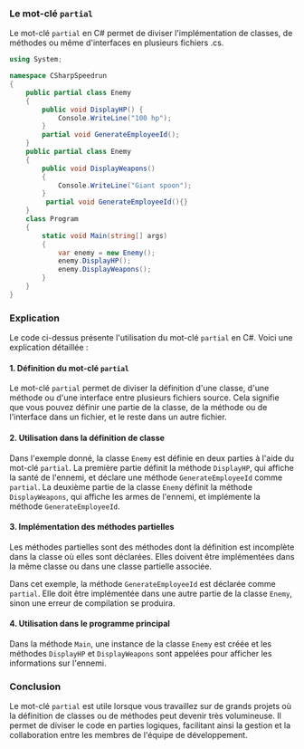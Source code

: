### Le mot-clé `partial`

Le mot-clé `partial` en C# permet de diviser l'implémentation de classes, de méthodes ou même d'interfaces en plusieurs fichiers .cs.

```csharp
using System;

namespace CSharpSpeedrun
{
    public partial class Enemy
    {
        public void DisplayHP() {
            Console.WriteLine("100 hp");
        }
        partial void GenerateEmployeeId();
    }
    public partial class Enemy
    {
        public void DisplayWeapons()
        {
            Console.WriteLine("Giant spoon");
        }
         partial void GenerateEmployeeId(){}
    }
    class Program
    {
        static void Main(string[] args)
        {
            var enemy = new Enemy(); 
            enemy.DisplayHP();
            enemy.DisplayWeapons();
        }
    }
}
```

### Explication

Le code ci-dessus présente l'utilisation du mot-clé `partial` en C#. Voici une explication détaillée :

#### 1. Définition du mot-clé `partial`

Le mot-clé `partial` permet de diviser la définition d'une classe, d'une méthode ou d'une interface entre plusieurs fichiers source. Cela signifie que vous pouvez définir une partie de la classe, de la méthode ou de l'interface dans un fichier, et le reste dans un autre fichier.

#### 2. Utilisation dans la définition de classe

Dans l'exemple donné, la classe `Enemy` est définie en deux parties à l'aide du mot-clé `partial`. La première partie définit la méthode `DisplayHP`, qui affiche la santé de l'ennemi, et déclare une méthode `GenerateEmployeeId` comme `partial`. La deuxième partie de la classe `Enemy` définit la méthode `DisplayWeapons`, qui affiche les armes de l'ennemi, et implémente la méthode `GenerateEmployeeId`.

#### 3. Implémentation des méthodes partielles

Les méthodes partielles sont des méthodes dont la définition est incomplète dans la classe où elles sont déclarées. Elles doivent être implémentées dans la même classe ou dans une classe partielle associée.

Dans cet exemple, la méthode `GenerateEmployeeId` est déclarée comme `partial`. Elle doit être implémentée dans une autre partie de la classe `Enemy`, sinon une erreur de compilation se produira.

#### 4. Utilisation dans le programme principal

Dans la méthode `Main`, une instance de la classe `Enemy` est créée et les méthodes `DisplayHP` et `DisplayWeapons` sont appelées pour afficher les informations sur l'ennemi.

### Conclusion

Le mot-clé `partial` est utile lorsque vous travaillez sur de grands projets où la définition de classes ou de méthodes peut devenir très volumineuse. Il permet de diviser le code en parties logiques, facilitant ainsi la gestion et la collaboration entre les membres de l'équipe de développement.
